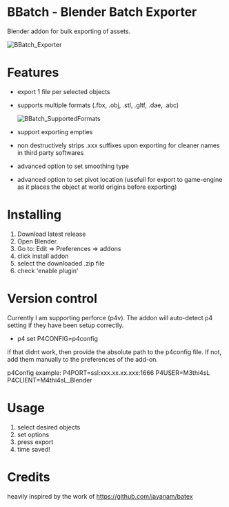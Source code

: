 # BBatch - Blender Batch Exporter
 Blender addon for bulk exporting of assets.
 
![BBatch_Exporter](https://github.com/MathiasLArt/BBatch/assets/59111832/f0d1b418-80e1-46a6-b61c-27b87ab1f667)

# Features
* export 1 file per selected objects
* supports multiple formats (.fbx, .obj, .stl, .gltf, .dae, .abc)
  
   ![BBatch_SupportedFormats](https://github.com/MathiasLArt/BBatch/assets/59111832/2d7a4a57-2a67-48db-bcc0-a797d3d8d350)

* support exporting empties
* non destructively strips .xxx suffixes upon exporting for cleaner names in third party softwares

  
* advanced option to set smoothing type
* advanced option to set pivot location (usefull for export to game-engine as it places the object at world origins before exporting)

# Installing
1. Download latest release
2. Open Blender.
3. Go to: Edit => Preferences => addons
4. click install addon
5. select the downloaded .zip file
6. check 'enable plugin'

# Version control
Currently I am supporting perforce (p4v). The addon will auto-detect p4 setting if they have been setup correctly.

* p4 set P4CONFIG=p4config

if that didnt work, then provide the absolute path to the p4config file.
If not, add them manually to the preferences of the add-on.

p4Config example:
P4PORT=ssl:xxx.xx.xx.xxx:1666
P4USER=M3thi4sL
P4CLIENT=M4thi4sL_Blender


# Usage
1) select desired objects
2) set options
3) press export
4) time saved!

# Credits

heavily inspired by the work of https://github.com/jayanam/batex
